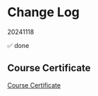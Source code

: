 # Change Log
20241118

✅ done


## Course Certificate
[Course Certificate](https://github.com/moskva/coursera-py4e-specialization/blob/main/Programming-for-everybody/Coursera%20BFERGBMIQYAL.pdf)
